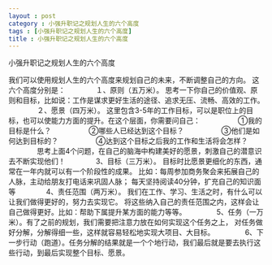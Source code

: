 ```yaml
---
layout : post
category : 小强升职记之规划人生的六个高度
tags : [小强升职记之规划人生的六个高度]
title : 小强升职记之规划人生的六个高度
---
```


小强升职记之规划人生的六个高度

我们可以使用规划人生的六个高度来规划自己的未来，不断调整自己的方向。
这六个高度分别是：
　　　　１、原则（五万米）。
	思考一下你自己的价值观、原则和目标，比如说：工作是谋求更好生活的途径、追求无压、流畅、高效的工作。
　　　　２、愿景（四万米）。
	这里包含3-5年的工作目标，可以是职位上的目标，也可以使能力方面的提升。在这个层面，你需要问自己：
　　　　　①我的目标是什么？
　　　　　②哪些人已经达到这个目标？
　　　　　③他们是如何达到目标的？
　　　　　④达到这个目标之后我的工作和生活将会怎样？
　　　　思考上面4个问题，在自己的脑海中构建美好的愿景，刺激自己的潜意识去不断实现他们！
　　　　3、目标（三万米）。
	目标时比愿景更细化的东西，通常在一年内就可以有一个阶段性的成果。
	比如：每周参加商务聚会来拓展自己的人脉，主动给朋友打电话来巩固人脉；
	每天坚持阅读40分钟，扩充自己的知识面等
　　　　4、责任范围（两万米）。
	我们在工作、学习、生活之时，有什么可以让我们做得更好的，努力去实现它。
	将这些纳入自己的责任范围之内，这样会让自己做得更好。比如：帮助下属提升某方面的能力等等。
　　　　5、任务（一万米）。有了之前的规划，我们需要把注意力放在如何实现这个任务之上，
	对任务做好分解，分解得细一些，这样就容易轻松地实现大项目、大目标。
　　　　6、下一步行动（跑道）。任务分解的结果就是一个个地行动，我们最后就是要去执行这些行动，到最后实现整个目标、愿景。 